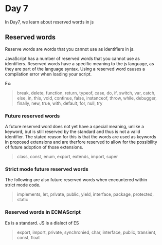 # Day 7

In Day7, we learn about reserved words in js

## Reserved words

Reserve words are words that you cannot use as identifiers in js.

JavaScript has a number of reserved words that you cannot use as identifiers. Reserved words have a specific meaning to the js language, as they are part of the language syntax. Using a reserved word causes a compilation error when loading your script.

Ex:
> break, delete, function, return, typeof, case, do, if, switch, var, catch, else, in, this, void, continue, false, instanceof, throw, while, debugger, finally, new, true, with, default, for, null, try

### Future reserved words

A future reserved word does not yet have a special meaning, unlike a keyword, but is still reserved by the standard and thus is not a valid identifier. The stated reason for this is that the words are used as keywords in proposed extensions and are therfore reserved to allow for the possibility of future adoption of those extensions. 

> class, const, enum, export, extends, import, super

### Strict mode future reserved words

The following are also future reserved words when encountered within strict mode code. 

> implements, let, private, public, yield, interface, package, protected, static

### Reserved words in ECMAScript

Es is a standard. JS is a dialect of ES
> export, import, private, synchronied, char, interface, public, transient, const, float